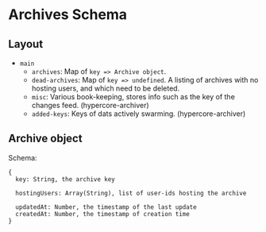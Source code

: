 # Archives Schema

## Layout

 - `main`
   - `archives`: Map of `key => Archive object`.
   - `dead-archives`: Map of `key => undefined`. A listing of archives with no hosting users, and which need to be deleted.
   - `misc`: Various book-keeping, stores info such as the key of the changes feed. (hypercore-archiver)
   - `added-keys`: Keys of dats actively swarming. (hypercore-archiver)

## Archive object

Schema:

```
{
  key: String, the archive key

  hostingUsers: Array(String), list of user-ids hosting the archive

  updatedAt: Number, the timestamp of the last update
  createdAt: Number, the timestamp of creation time
}
```